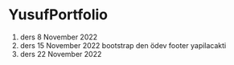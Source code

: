 # YusufPortfolio

1. ders 8 November 2022
2. ders 15 November 2022 bootstrap den ödev footer yapilacakti
3. ders 22 November 2022 



